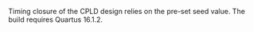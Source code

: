 Timing closure of the CPLD design relies on the pre-set seed value. The build
requires Quartus 16.1.2.
